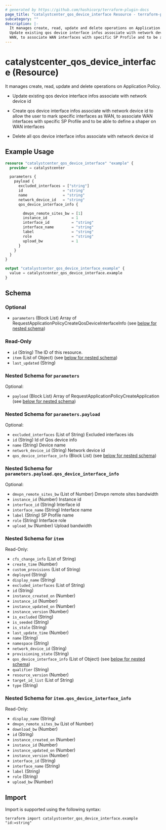 ```yaml
---
# generated by https://github.com/hashicorp/terraform-plugin-docs
page_title: "catalystcenter_qos_device_interface Resource - terraform-provider-catalystcenter"
subcategory: ""
description: |-
  It manages create, read, update and delete operations on Application Policy.
  Update existing qos device interface infos associate with network device idCreate qos device interface infos associate with network device id to allow the user to mark specific interfaces as
  WAN, to associate WAN interfaces with specific SP Profile and to be able to define a shaper on WAN interfacesDelete all qos device interface infos associate with network device id
---
```


# catalystcenter_qos_device_interface (Resource)

It manages create, read, update and delete operations on Application Policy.

- Update existing qos device interface infos associate with network device id

- Create qos device interface infos associate with network device id to allow the user to mark specific interfaces as
WAN, to associate WAN interfaces with specific SP Profile and to be able to define a shaper on WAN interfaces

- Delete all qos device interface infos associate with network device id

## Example Usage

```terraform
resource "catalystcenter_qos_device_interface" "example" {
  provider = catalystcenter

  parameters {
    payload {
      excluded_interfaces = ["string"]
      id                  = "string"
      name                = "string"
      network_device_id   = "string"
      qos_device_interface_info {

        dmvpn_remote_sites_bw = [1]
        instance_id           = 1
        interface_id          = "string"
        interface_name        = "string"
        label                 = "string"
        role                  = "string"
        upload_bw             = 1
      }
    }
  }
}

output "catalystcenter_qos_device_interface_example" {
  value = catalystcenter_qos_device_interface.example
}
```

<!-- schema generated by tfplugindocs -->
## Schema

### Optional

- `parameters` (Block List) Array of RequestApplicationPolicyCreateQosDeviceInterfaceInfo (see [below for nested schema](#nestedblock--parameters))

### Read-Only

- `id` (String) The ID of this resource.
- `item` (List of Object) (see [below for nested schema](#nestedatt--item))
- `last_updated` (String)

<a id="nestedblock--parameters"></a>
### Nested Schema for `parameters`

Optional:

- `payload` (Block List) Array of RequestApplicationPolicyCreateApplication (see [below for nested schema](#nestedblock--parameters--payload))

<a id="nestedblock--parameters--payload"></a>
### Nested Schema for `parameters.payload`

Optional:

- `excluded_interfaces` (List of String) Excluded interfaces ids
- `id` (String) Id of Qos device info
- `name` (String) Device name
- `network_device_id` (String) Network device id
- `qos_device_interface_info` (Block List) (see [below for nested schema](#nestedblock--parameters--payload--qos_device_interface_info))

<a id="nestedblock--parameters--payload--qos_device_interface_info"></a>
### Nested Schema for `parameters.payload.qos_device_interface_info`

Optional:

- `dmvpn_remote_sites_bw` (List of Number) Dmvpn remote sites bandwidth
- `instance_id` (Number) Instance id
- `interface_id` (String) Interface id
- `interface_name` (String) Interface name
- `label` (String) SP Profile name
- `role` (String) Interface role
- `upload_bw` (Number) Upload bandwidth




<a id="nestedatt--item"></a>
### Nested Schema for `item`

Read-Only:

- `cfs_change_info` (List of String)
- `create_time` (Number)
- `custom_provisions` (List of String)
- `deployed` (String)
- `display_name` (String)
- `excluded_interfaces` (List of String)
- `id` (String)
- `instance_created_on` (Number)
- `instance_id` (Number)
- `instance_updated_on` (Number)
- `instance_version` (Number)
- `is_excluded` (String)
- `is_seeded` (String)
- `is_stale` (String)
- `last_update_time` (Number)
- `name` (String)
- `namespace` (String)
- `network_device_id` (String)
- `provisioning_state` (String)
- `qos_device_interface_info` (List of Object) (see [below for nested schema](#nestedobjatt--item--qos_device_interface_info))
- `qualifier` (String)
- `resource_version` (Number)
- `target_id_list` (List of String)
- `type` (String)

<a id="nestedobjatt--item--qos_device_interface_info"></a>
### Nested Schema for `item.qos_device_interface_info`

Read-Only:

- `display_name` (String)
- `dmvpn_remote_sites_bw` (List of Number)
- `download_bw` (Number)
- `id` (String)
- `instance_created_on` (Number)
- `instance_id` (Number)
- `instance_updated_on` (Number)
- `instance_version` (Number)
- `interface_id` (String)
- `interface_name` (String)
- `label` (String)
- `role` (String)
- `upload_bw` (Number)

## Import

Import is supported using the following syntax:

```shell
terraform import catalystcenter_qos_device_interface.example "id:=string"
```
